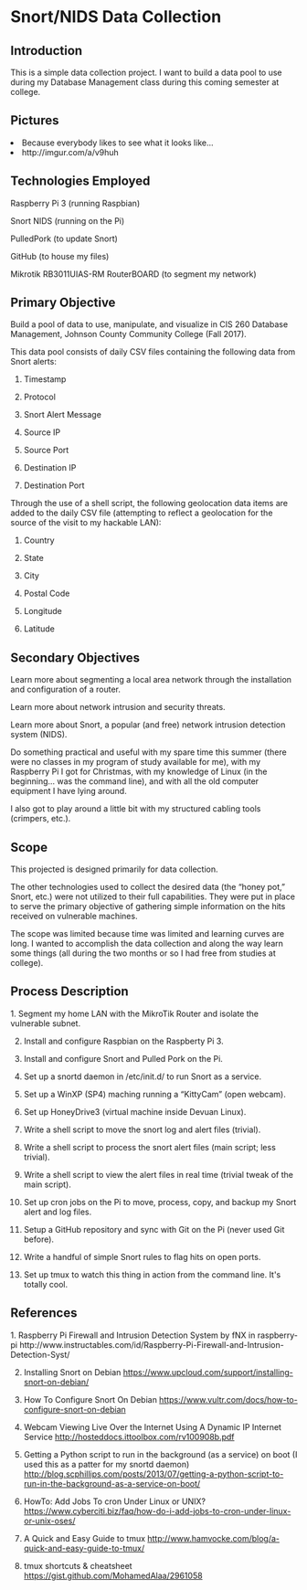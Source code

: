 # Snort/NIDS Data Collection

<h2>Introduction</h2>
This is a simple data collection project. I want to build a data pool to use during my Database Management class during this coming semester at college.

<h2>Pictures</h2>
<li>Because everybody likes to see what it looks like... </li>
<li>http://imgur.com/a/v9huh</li>

<h2>Technologies Employed</h2>
Raspberry Pi 3 (running Raspbian)

Snort NIDS (running on the Pi)

PulledPork (to update Snort)

GitHub (to house my files)

Mikrotik RB3011UIAS-RM RouterBOARD (to segment my network)

<h2>Primary Objective</h2>
Build a pool of data to use, manipulate, and visualize in CIS 260 Database Management, Johnson County Community College (Fall 2017).

This data pool consists of daily CSV files containing the following data from Snort alerts:

1. Timestamp

2. Protocol

3. Snort Alert Message

4. Source IP

5. Source Port

6. Destination IP

7. Destination Port

Through the use of a shell script, the following geolocation data items are added to the daily CSV file (attempting to reflect a geolocation for the source of the visit to my hackable LAN):

1. Country

2. State

3. City

4. Postal Code

5. Longitude

6. Latitude

<h2>Secondary Objectives</h2>
Learn more about segmenting a local area network through the installation and configuration of a router.

Learn more about network intrusion and security threats.

Learn more about Snort, a popular (and free) network intrusion detection system (NIDS).

Do something practical and useful with my spare time this summer (there were no classes in my program of study available for me), with my Raspberry Pi I got for Christmas, with my knowledge of Linux (in the beginning... was the command line), and with all the old computer equipment I have lying around.

I also got to play around a little bit with my structured cabling tools (crimpers, etc.).

<h2>Scope</h2>
This projected is designed primarily for data collection.

The other technologies used to collect the desired data (the “honey pot,” Snort, etc.) were not utilized to their full capabilities. They were put in place to serve the primary objective of gathering simple information on the hits received on vulnerable machines.

The scope was limited because time was limited and learning curves are long. I wanted to accomplish the data collection and along the way learn some things (all during the two months or so I had free from studies at college).

<h2>Process Description</h2>
1. Segment my home LAN with the MikroTik Router and isolate the vulnerable subnet.

2. Install and configure Raspbian on the Raspberty Pi 3.

3. Install and configure Snort and Pulled Pork on the Pi.

4. Set up a snortd daemon in /etc/init.d/ to run Snort as a service.

5. Set up a WinXP (SP4) maching running a “KittyCam” (open webcam).

6. Set up HoneyDrive3 (virtual machine inside Devuan Linux). 

7. Write a shell script to move the snort log and alert files (trivial).

8. Write a shell script to process the snort alert files (main script; less trivial).

9. Write a shell script to view the alert files in real time (trivial tweak of the main script).

10. Set up cron jobs on the Pi to move, process, copy, and backup my Snort alert and log files.

11. Setup a GitHub repository and sync with Git on the Pi (never used Git before).

12. Write a handful of simple Snort rules to flag hits on open ports.

13. Set up tmux to watch this thing in action from the command line. It's totally cool.

<h2>References</h2>
1. Raspberry Pi Firewall and Intrusion Detection System by fNX in raspberry-pi
http://www.instructables.com/id/Raspberry-Pi-Firewall-and-Intrusion-Detection-Syst/

2. Installing Snort on Debian
https://www.upcloud.com/support/installing-snort-on-debian/

3. How To Configure Snort On Debian
https://www.vultr.com/docs/how-to-configure-snort-on-debian

4. Webcam Viewing Live Over the Internet Using A Dynamic IP Internet Service
http://hosteddocs.ittoolbox.com/rv100908b.pdf

5. Getting a Python script to run in the background (as a service) on boot
(I used this as a patter for my snortd daemon)
http://blog.scphillips.com/posts/2013/07/getting-a-python-script-to-run-in-the-background-as-a-service-on-boot/

6. HowTo: Add Jobs To cron Under Linux or UNIX?
https://www.cyberciti.biz/faq/how-do-i-add-jobs-to-cron-under-linux-or-unix-oses/

7. A Quick and Easy Guide to tmux
http://www.hamvocke.com/blog/a-quick-and-easy-guide-to-tmux/

8. tmux shortcuts & cheatsheet
https://gist.github.com/MohamedAlaa/2961058
